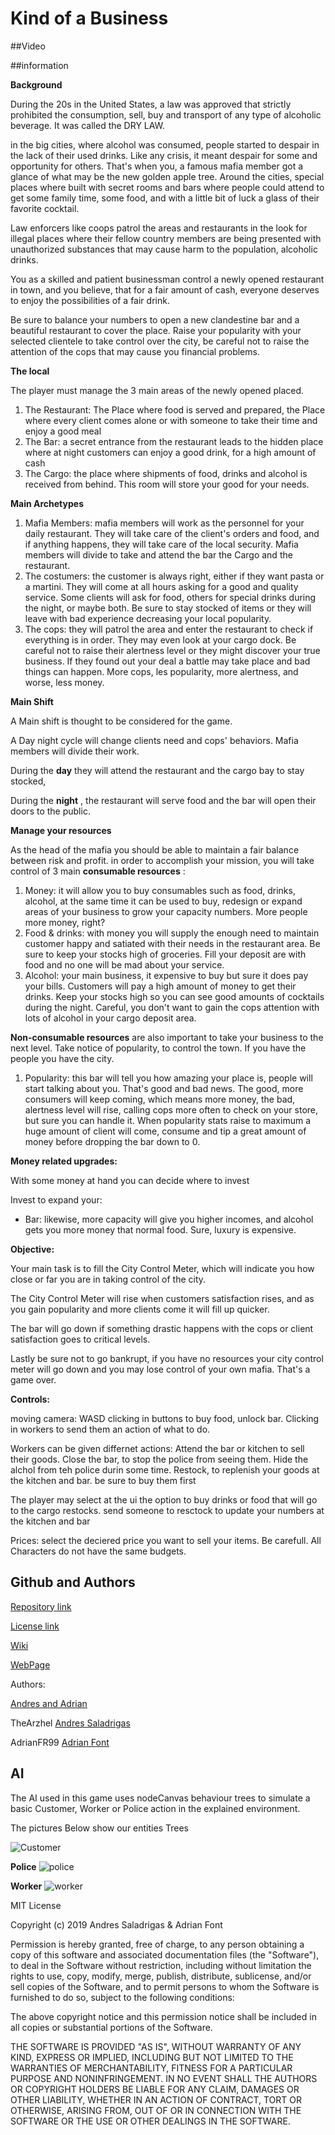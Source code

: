 # Kind of a Business

##Video



##information

**Background**

During the 20s in the United States, a law was approved that strictly prohibited the consumption, sell, buy and transport of any type of alcoholic beverage. It was called the DRY LAW.

in the big cities, where alcohol was consumed, people started to despair in the lack of their used drinks. Like any crisis, it meant despair for some and opportunity for others. That&#39;s when you, a famous mafia member got a glance of what may be the new golden apple tree. Around the cities, special places where built with secret rooms and bars where people could attend to get some family time, some food, and with a little bit of luck a glass of their favorite cocktail.

Law enforcers like coops patrol the areas and restaurants in the look for illegal places where their fellow country members are being presented with unauthorized substances that may cause harm to the population, alcoholic drinks.

You as a skilled and patient businessman control a newly opened restaurant in town, and you believe, that for a fair amount of cash, everyone deserves to enjoy the possibilities of a fair drink.

Be sure to balance your numbers to open a new clandestine bar and a beautiful restaurant to cover the place. Raise your popularity with your selected clientele to take control over the city, be careful not to raise the attention of the cops that may cause you financial problems.

**The local**

The player must manage the 3 main areas of the newly opened placed.

1. The Restaurant: The Place where food is served and prepared, the Place where every client comes alone or with someone to take their time and enjoy a good meal
2. The Bar: a secret entrance from the restaurant leads to the hidden place where at night customers can enjoy a good drink, for a high amount of cash
3. The Cargo: the place where shipments of food, drinks and alcohol is received from behind. This room will store your good for your needs.

**Main Archetypes**

1. Mafia Members: mafia members will work as the personnel for your daily restaurant. They will take care of the client&#39;s orders and food, and if anything happens, they will take care of the local security. Mafia members will divide to take and attend the bar the Cargo and the restaurant.
2. The costumers: the customer is always right, either if they want pasta or a martini. They will come at all hours asking for a good and quality service. Some clients will ask for food, others for special drinks during the night, or maybe both. Be sure to stay stocked of items or they will leave with bad experience decreasing your local popularity.
3. The cops: they will patrol the area and enter the restaurant to check if everything is in order. They may even look at your cargo dock. Be careful not to raise their alertness level or they might discover your true business. If they found out your deal a battle may take place and bad things can happen. More cops, les popularity, more alertness, and worse, less money.

**Main Shift**

A Main shift is thought to be considered for the game.

A Day night cycle will change clients need and cops&#39; behaviors. Mafia members will divide their work.

During the **day** they will attend the restaurant and the cargo bay to stay stocked,

During the **night** , the restaurant will serve food and the bar will open their doors to the public.

**Manage your resources**

As the head of the mafia you should be able to maintain a fair balance between risk and profit. in order to accomplish your mission, you will take control of 3 main **consumable resources** :

1. Money: it will allow you to buy consumables such as food, drinks, alcohol, at the same time it can be used to buy, redesign or expand areas of your business to grow your capacity numbers. More people more money, right?
2. Food &amp; drinks: with money you will supply the enough need to maintain customer happy and satiated with their needs in the restaurant area. Be sure to keep your stocks high of groceries. Fill your deposit are with food and no one will be mad about your service.
3. Alcohol: your main business, it expensive to buy but sure it does pay your bills. Customers will pay a high amount of money to get their drinks. Keep your stocks high so you can see good amounts of cocktails during the night. Careful, you don&#39;t want to gain the cops attention with lots of alcohol in your cargo deposit area.

**Non-consumable resources** are also important to take your business to the next level. Take notice of popularity, to control the town. If you have the people you have the city.

1. Popularity: this bar will tell you how amazing your place is, people will start talking about you. That&#39;s good and bad news. The good, more consumers will keep coming, which means more money, the bad, alertness level will rise, calling cops more often to check on your store, but sure you can handle it. When popularity stats raise to maximum a huge amount of client will come, consume and tip a great amount of money before dropping the bar down to 0.

**Money related upgrades:**

With some money at hand you can decide where to invest

Invest to expand your:

- Bar: likewise, more capacity will give you higher incomes, and alcohol gets you more money that normal food. Sure, luxury is expensive. 


**Objective:**

Your main task is to fill the City Control Meter, which will indicate you how close or far you are in taking control of the city.

The City Control Meter will rise when customers satisfaction rises, and as you gain popularity and more clients come it will fill up quicker.

The bar will go down if something drastic happens with the cops or client satisfaction goes to critical levels.

Lastly be sure not to go bankrupt, if you have no resources your city control meter will go down and you may lose control of your own mafia. That&#39;s a game over.


**Controls:**

moving camera: WASD
clicking in buttons to buy food, unlock bar.
Clicking in workers to send them an action of what to do.

Workers can be given differnet actions:
Attend the bar or kitchen to sell their goods.
Close the bar, to stop the police from seeing them.
Hide the alchol from teh police durin some time.
Restock, to replenish your goods at the kitchen and bar. be sure to buy them first

The player may select at the ui the option to buy drinks or food that will go to the cargo restocks. send someone to resctock to update your numbers at the kitchen and bar

Prices: select the deciered price you want to sell your items. Be carefull. All Characters do not have the same budgets.


## Github and Authors

[Repository link](https://github.com/TheArzhel/Artificial-Intelligence)

[License link](https://github.com/TheArzhel/Artificial-Intelligence/blob/master/LICENSE)

[Wiki](https://github.com/TheArzhel/Artificial-Intelligence/wiki)

[WebPage](https://thearzhel.github.io/Artificial-Intelligence/)

Authors:

[Andres and Adrian](https://raw.githubusercontent.com/TheArzhel/Artificial-Intelligence/Wiki/wiki/images/AdrianAndres.png?token=AIUVX6OHECAQ37S4CIRKWJ2577OAW)

TheArzhel [Andres Saladrigas](https://github.com/TheArzhel) 

AdrianFR99 [Adrian Font](https://github.com/AdrianFR99)

## AI

The AI used in this game uses nodeCanvas behaviour trees to simulate a basic Customer, Worker or Police action in the explained environment.  

The pictures Below show our entities Trees


![Customer](https://raw.githubusercontent.com/TheArzhel/Artificial-Intelligence/Wiki/customer.PNG?token=AIUVX6LLQ27NJVH2RLFKGCC5763GY)

**Police**
![police](https://raw.githubusercontent.com/TheArzhel/Artificial-Intelligence/Wiki/police.PNG?token=AIUVX6JYBMQEXONCBUVWHCS5763G2)

**Worker**
![worker](https://raw.githubusercontent.com/TheArzhel/Artificial-Intelligence/Wiki/worker.png?token=AIUVX6MIQNQXGLWQDP7W5UK5763G4)

MIT License

Copyright (c) 2019 Andres Saladrigas & Adrian Font

Permission is hereby granted, free of charge, to any person obtaining a copy
of this software and associated documentation files (the "Software"), to deal
in the Software without restriction, including without limitation the rights
to use, copy, modify, merge, publish, distribute, sublicense, and/or sell
copies of the Software, and to permit persons to whom the Software is
furnished to do so, subject to the following conditions:

The above copyright notice and this permission notice shall be included in all
copies or substantial portions of the Software.

THE SOFTWARE IS PROVIDED "AS IS", WITHOUT WARRANTY OF ANY KIND, EXPRESS OR
IMPLIED, INCLUDING BUT NOT LIMITED TO THE WARRANTIES OF MERCHANTABILITY,
FITNESS FOR A PARTICULAR PURPOSE AND NONINFRINGEMENT. IN NO EVENT SHALL THE
AUTHORS OR COPYRIGHT HOLDERS BE LIABLE FOR ANY CLAIM, DAMAGES OR OTHER
LIABILITY, WHETHER IN AN ACTION OF CONTRACT, TORT OR OTHERWISE, ARISING FROM,
OUT OF OR IN CONNECTION WITH THE SOFTWARE OR THE USE OR OTHER DEALINGS IN THE
SOFTWARE.



